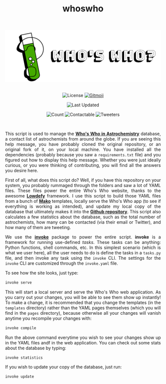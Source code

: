 
<div align="center">

# whoswho

<br/><br/>
<img
alt="Header Image"
src="https://raw.githubusercontent.com/astrogewgaw/logos/main/rasters/whoswho.png"
/>
<br/><br/>

![License][license]
[![Gitmoji][gitmoji-badge]][gitmoji]

![Last Updated][updated]

![Count][count]
![Contactable][contactable]
![Tweeters][tweeters]

</div>

<br/>

<div align="justify">

This script is used to manage the [**Who's Who in Astrochemistry**][whoswho]
database, a contact list of astrochemists from around the globe. If you are
seeing this help message, you have probably cloned the original repository,
or an original fork of it, on your local machine. You have installed all the
dependencies (probably because you saw a `requirements.txt` file) and you
figured out how to display this help message. Whether you were just ideally
curious, or you were thinking of contributing, you will find all the answers
you desire here.

First of all, what does this script do? Well, if you have this repository on
your system, you probably rummaged through the folders and saw a lot of YAML
files. These files power the entire Who's Who website, thanks to the awesome
[**Lowdefy**][lowdefy] framework. I use this script to build those YAML files
from a bunch of [**Mako**][mako] templates, locally serve the Who's Who app
(to see if everything is working as intended), and update my local copy of the
database that ultimately makes it into the [**Github repository**][repository].
This script also calculates a few statistics about the database, such as the
total number of astrochemists, how many can be contacted (via their email or
Twitter), and how many of them are tweeting.

We use the [**invoke**][invoke] package to power the entire script. **invoke**
is a framework for running use-defined *tasks*. These tasks can be anything:
Python functions, shell commands, etc. In this simplest scenario (which is what
we user here), all the user needs to do is define the tasks in a `tasks.py` file,
and then invoke any task using the `invoke` CLI. The settings for the `invoke`
CLI are customized through the `invoke.yaml` file.

To see how the site looks, just type:

```bash
invoke serve
```

This will start a local server and serve the Who's Who web application. As you
carry out your changes, you will be able to see them show up instantly! To make
a change, it is recommended that you change the templates (in the `templates`
directory) rather than the YAML pages themselves (which you will find in the
`pages` directory), because otherwise all your changes will vanish anytime you
recompile your changes with:

```bash
invoke compile
```

Run the above command everytime you wish to see your changes show up in the YAML
files andf in the web application. You can check out some stats about the database
by typing:

```bash
invoke statistics
```

If you wish to update your copy of the database, just run:

```bash
invoke update
```

[whoswho]: {main}
[issues]: {issues}
[repository]: {repo}
[discussions]: {discussions}
[lowdefy]: https://lowdefy.com
[invoke]: http://www.pyinvoke.org
[mako]: https://www.makotemplates.org

[gitmoji]: https://gitmoji.dev
[license]: https://img.shields.io/github/license/astrogewgaw/whoswho?style=for-the-badge
[count]: https://img.shields.io/badge/Astrochemists-402-blueviolet?style=for-the-badge
[updated]: https://img.shields.io/badge/Last%20Updated-Monday%2013%20February,%202023%2001:43:47%20am%20UTC-purple?style=for-the-badge
[gitmoji-badge]: https://img.shields.io/badge/gitmoji-%20😜%20😍-FFDD67.svg?style=for-the-badge
[tweeters]: https://img.shields.io/badge/Tweeters-55-blue?style=for-the-badge&logo=twitter
[contactable]: https://img.shields.io/badge/Contactable-298-darkgreen?style=for-the-badge&logo=gmail

</div>
